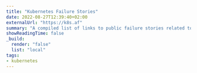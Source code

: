 ```yaml
---
title: "Kubernetes Failure Stories"
date: 2022-08-27T12:39:40+02:00
externalUrl: "https://k8s.af"
summary: "A compiled list of links to public failure stories related to Kubernetes. Most recent publications on top."
showReadingTime: false
_build:
  render: "false"
  list: "local"
tags:
- kubernetes
---
```

